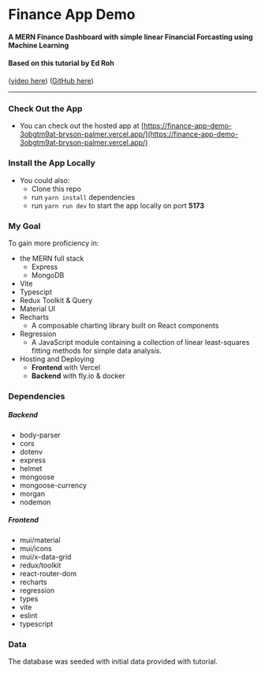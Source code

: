 # Finance App Demo
#### A MERN Finance Dashboard with simple linear Financial Forcasting using Machine Learning
#### Based on this tutorial by Ed Roh
([video here](https://www.youtube.com/watch?v=uoJ0Tv-BFcQ&t=522s)) ([GitHub here](https://github.com/ed-roh/finance-app/blob/master/README.md))

---

### Check Out the App
- You can check out the hosted app at [https://finance-app-demo-3obgtm9at-bryson-palmer.vercel.app/](https://finance-app-demo-3obgtm9at-bryson-palmer.vercel.app/)
### Install the App Locally
- You could also:
  - Clone this repo
  - run `yarn install` dependencies
  - run `yarn run dev` to start the app locally on port **5173**

### My Goal
To gain more proficiency in:
- the MERN full stack
  - Express
  - MongoDB
- Vite
- Typescipt
- Redux Toolkit & Query
- Material UI
- Recharts
  - A composable charting library built on React components
- Regression
  - A JavaScript module containing a collection of linear least-squares fitting methods for simple data analysis.
- Hosting and Deploying
  - **Frontend** with Vercel
  - **Backend** with fly.io & docker

### Dependencies
##### Backend
- body-parser
- cors
- dotenv
- express
- helmet
- mongoose
- mongoose-currency
- morgan
- nodemon
##### Frontend
- mui/material
- mui/icons
- mui/x-data-grid
- redux/toolkit
- react-router-dom
- recharts
- regression
- types
- vite
- eslint
- typescript
### Data
The database was seeded with initial data provided with tutorial.